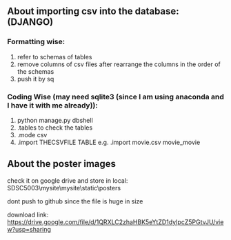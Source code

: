 ## About importing csv into the database: (DJANGO)

### Formatting wise:
1) refer to schemas of tables
2) remove columns of csv files after rearrange the columns in the order of the schemas
3) push it by sq

### Coding Wise (may need sqlite3 (since I am using anaconda and I have it with me already)):
1) python manage.py dbshell
2) .tables to check the tables
3) .mode csv
4) .import THECSVFILE TABLE
    e.g. .import movie.csv movie_movie


## About the poster images
check it on google drive and store in local:
SDSC5003\mysite\mysite\static\posters

dont push to github since the file is huge in size

download link:
https://drive.google.com/file/d/1QRXLC2zhaHBK5eYtZD1dyIpcZ5PGtvJU/view?usp=sharing
